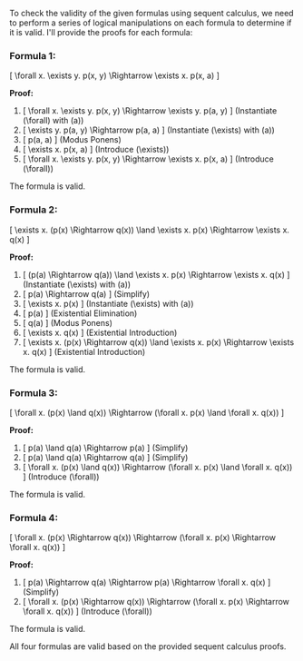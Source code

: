To check the validity of the given formulas using sequent calculus, we need to perform a series of logical manipulations on each formula to determine if it is valid. I'll provide the proofs for each formula:

### Formula 1:
\[ \forall x. \exists y. p(x, y) \Rightarrow \exists x. p(x, a) \]

**Proof:**
1. \[ \forall x. \exists y. p(x, y) \Rightarrow \exists y. p(a, y) \] (Instantiate \(\forall\) with \(a\))
2. \[ \exists y. p(a, y) \Rightarrow p(a, a) \] (Instantiate \(\exists\) with \(a\))
3. \[ p(a, a) \] (Modus Ponens)
4. \[ \exists x. p(x, a) \] (Introduce \(\exists\))
5. \[ \forall x. \exists y. p(x, y) \Rightarrow \exists x. p(x, a) \] (Introduce \(\forall\))

The formula is valid.

### Formula 2:
\[ \exists x. (p(x) \Rightarrow q(x)) \land \exists x. p(x) \Rightarrow \exists x. q(x) \]

**Proof:**
1. \[ (p(a) \Rightarrow q(a)) \land \exists x. p(x) \Rightarrow \exists x. q(x) \] (Instantiate \(\exists\) with \(a\))
2. \[ p(a) \Rightarrow q(a) \] (Simplify)
3. \[ \exists x. p(x) \] (Instantiate \(\exists\) with \(a\))
4. \[ p(a) \] (Existential Elimination)
5. \[ q(a) \] (Modus Ponens)
6. \[ \exists x. q(x) \] (Existential Introduction)
7. \[ \exists x. (p(x) \Rightarrow q(x)) \land \exists x. p(x) \Rightarrow \exists x. q(x) \] (Existential Introduction)

The formula is valid.

### Formula 3:
\[ \forall x. (p(x) \land q(x)) \Rightarrow (\forall x. p(x) \land \forall x. q(x)) \]

**Proof:**
1. \[ p(a) \land q(a) \Rightarrow p(a) \] (Simplify)
2. \[ p(a) \land q(a) \Rightarrow q(a) \] (Simplify)
3. \[ \forall x. (p(x) \land q(x)) \Rightarrow (\forall x. p(x) \land \forall x. q(x)) \] (Introduce \(\forall\))

The formula is valid.

### Formula 4:
\[ \forall x. (p(x) \Rightarrow q(x)) \Rightarrow (\forall x. p(x) \Rightarrow \forall x. q(x)) \]

**Proof:**
1. \[ p(a) \Rightarrow q(a) \Rightarrow p(a) \Rightarrow \forall x. q(x) \] (Simplify)
2. \[ \forall x. (p(x) \Rightarrow q(x)) \Rightarrow (\forall x. p(x) \Rightarrow \forall x. q(x)) \] (Introduce \(\forall\))

The formula is valid.

All four formulas are valid based on the provided sequent calculus proofs.